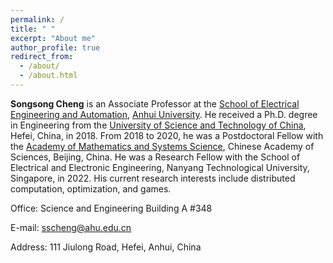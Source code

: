 ```yaml
---
permalink: /
title: " "
excerpt: "About me"
author_profile: true
redirect_from: 
  - /about/
  - /about.html
---
```


**Songsong Cheng** is an Associate Professor at the [School of Electrical Engineering and Automation](HTTP://dqxy.ahu.edu.cn/), [Anhui University](HTTP://www.ahu.edu.cn/). He received a Ph.D. degree in Engineering from the [University of Science and Technology of China](HTTP://www.ustc.edu.cn/), Hefei, China, in 2018. From 2018 to 2020, he was a Postdoctoral Fellow with the [Academy of Mathematics and Systems Science](HTTP://www.amss.ac.cn/), Chinese Academy of Sciences, Beijing, China. He was a Research Fellow with the School of Electrical and Electronic Engineering, Nanyang Technological University, Singapore, in 2022. His current research interests include distributed computation, optimization, and games.

Office: Science and Engineering Building A #348

E-mail: sscheng@ahu.edu.cn

Address: 111 Jiulong Road, Hefei, Anhui, China


<!-- 

Academic Experiences
======
* Associate Professor, School of Electrical Engineering and Automation, Anhui University (May 2023 - )
* Research Fellow, School of Electrical and Electronic Engineering, Nanyang Technological University (Nov. 2021 - Nov. 2022)
* Lecturer, Department of Automation, Anhui University (Jul. 2020 - Apr. 2023)
* Postdoctoral Fellow, Academy of Mathematics and Systems Science, Chinese Academy of Sciences (Jul. 2018 - Jun. 2020)
* Ph.D. candidate in Control Science and Engineering, Department of Automation, University of Science and Technology of China (Sep. 2013 - Jun. 2018)
这是一个注释 -->
